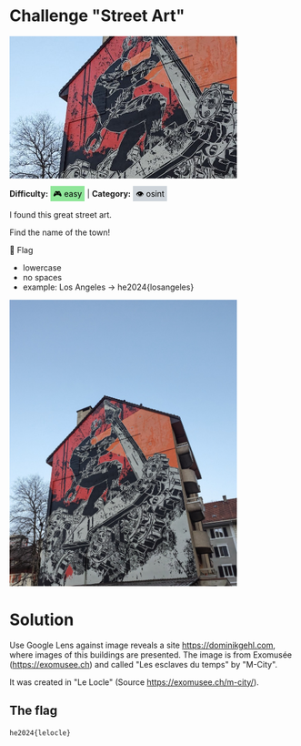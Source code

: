 # Challenge "Street Art"
<img src="banner.png" width="400px" alt="Banner Image" /><br/>

**Difficulty:** <span style="background-color: #8fe699; padding: 5px; color: black;">🎮 easy</span> | **Category:** <span style="background-color: #ced4da; padding: 5px; color: black;">👁️ osint</span>

I found this great street art.

Find the name of the town!

🚩 Flag

- lowercase
- no spaces
- example: Los Angeles -> he2024{losangeles}

<img src="streetart.jpg" width="400px" alt="streetart.jpg" /><br/>

# Solution
Use Google Lens against image reveals a site https://dominikgehl.com, where images of this buildings are presented. The image is from Exomusée (https://exomusee.ch) and called "Les esclaves du temps" by "M-City".

It was created in "Le Locle" (Source https://exomusee.ch/m-city/).


## The flag
    he2024{lelocle}
